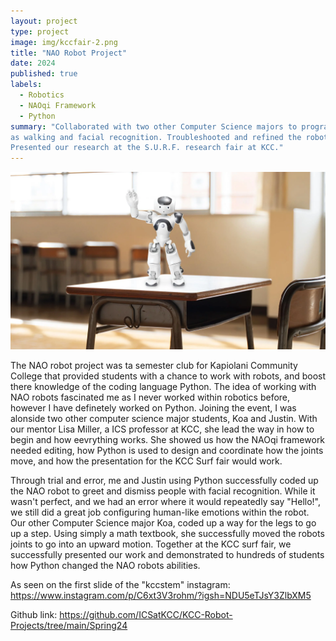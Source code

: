 ```yaml
---
layout: project
type: project
image: img/kccfair-2.png
title: "NAO Robot Project"
date: 2024
published: true
labels:
  - Robotics
  - NAOqi Framework 
  - Python
summary: "Collaborated with two other Computer Science majors to program an NAO robot to perform human-like actions such
as walking and facial recognition. Troubleshooted and refined the robot's code during weekly meetings.
Presented our research at the S.U.R.F. research fair at KCC."
---
```

<img class="img-fluid" src="../img/NAO robot .webp">

The NAO robot project was ta semester club for Kapiolani Community College that provided students with a chance to work with robots, and boost there knowledge of the coding language Python. The idea of working with NAO robots fascinated me as I never worked within robotics before, however I have definetely worked on Python. Joining the event, I was alonside two other computer science major students, Koa and Justin. With our mentor Lisa Miller, a ICS professor at KCC, she lead the way in how to begin and how eevrything works. She showed us how the NAOqi framework needed editing, how Python is used to design and coordinate how the joints move, and how the presentation for the KCC Surf fair would work. 

Through trial and error, me and Justin using Python successfully coded up the NAO robot to greet and dismiss people with facial recognition. While it wasn't perfect, and we had an error where it would repeatedly say "Hello!", we still did a great job configuring human-like emotions within the robot. Our other Computer Science major Koa, coded up a way for the legs to go up a step. Using simply a math textbook, she successfully moved the robots joints to go into an upward motion. Together at the KCC surf fair, we successfully presented our work and demonstrated to hundreds of students how Python changed the NAO robots abilities. 

As seen on the first slide of the "kccstem" instagram: https://www.instagram.com/p/C6xt3V3rohm/?igsh=NDU5eTJsY3ZlbXM5

Github link: https://github.com/ICSatKCC/KCC-Robot-Projects/tree/main/Spring24
